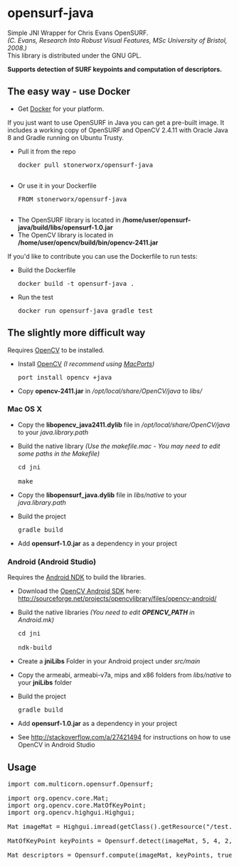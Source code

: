 # opensurf-java
Simple JNI Wrapper for Chris Evans OpenSURF.<br />
*(C. Evans, Research Into Robust Visual Features, MSc University of Bristol, 2008.)*<br />
This library is distributed under the GNU GPL.

**Supports detection of SURF keypoints and computation of descriptors.**

## The easy way - use Docker

* Get [Docker](https://www.docker.com/) for your platform.

If you just want to use OpenSURF in Java you can get a pre-built image.
It includes a working copy of OpenSURF and OpenCV 2.4.11 with Oracle Java 8 and Gradle running
on Ubuntu Trusty.

* Pull it from the repo
  <pre>docker pull stonerworx/opensurf-java
  
* Or use it in your Dockerfile
  <pre>FROM stonerworx/opensurf-java
  
* The OpenSURF library is located in **/home/user/opensurf-java/build/libs/opensurf-1.0.jar**
* The OpenCV library is located in **/home/user/opencv/build/bin/opencv-2411.jar**

If you'd like to contribute you can use the Dockerfile to run tests:

* Build the Dockerfile
  <pre>docker build -t opensurf-java .</pre>
  
* Run the test
  <pre>docker run opensurf-java gradle test</pre>

## The slightly more difficult way

Requires [OpenCV](http://opencv.org/) to be installed.

* Install [OpenCV](http://opencv.org/) *(I recommend using [MacPorts](https://www.macports.org))*
  <pre>port install opencv +java</pre>
  
* Copy **opencv-2411.jar** in */opt/local/share/OpenCV/java* to *libs/*

### Mac OS X
 
* Copy the **libopencv_java2411.dylib** file in */opt/local/share/OpenCV/java* to your *java.library.path*
 
* Build the native library *(Use the makefile.mac - You may need to edit some paths in the Makefile)*
  <pre>
  cd jni<br />
  make
  </pre>
 
* Copy the **libopensurf_java.dylib** file in *libs/native* to your *java.library.path*

* Build the project
  <pre>gradle build</pre>

* Add **opensurf-1.0.jar** as a dependency in your project

### Android (Android Studio)

Requires the [Android NDK](https://developer.android.com/tools/sdk/ndk/index.html) to build the libraries.

* Download the [OpenCV Android SDK](http://docs.opencv.org/doc/tutorials/introduction/android_binary_package/O4A_SDK.html) here: http://sourceforge.net/projects/opencvlibrary/files/opencv-android/

* Build the native libraries *(You need to edit **OPENCV_PATH** in Android.mk)*
  <pre>
  cd jni<br />
  ndk-build
  </pre>
  
* Create a **jniLibs** Folder in your Android project under *src/main*

* Copy the armeabi, armeabi-v7a, mips and x86 folders from *libs/native* to your **jniLibs** folder

* Build the project
  <pre>gradle build</pre>

* Add **opensurf-1.0.jar** as a dependency in your project

* See http://stackoverflow.com/a/27421494 for instructions on how to use OpenCV in Android Studio

## Usage

<pre>
import com.multicorn.opensurf.Opensurf;

import org.opencv.core.Mat;
import org.opencv.core.MatOfKeyPoint;
import org.opencv.highgui.Highgui;

Mat imageMat = Highgui.imread(getClass().getResource("/test.jpg").getPath());

MatOfKeyPoint keyPoints = Opensurf.detect(imageMat, 5, 4, 2, 0.0004f);

Mat descriptors = Opensurf.compute(imageMat, keyPoints, true);
</pre>
